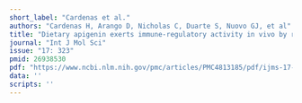 ```yaml
---
short_label: "Cardenas et al."
authors: "Cardenas H, Arango D, Nicholas C, Duarte S, Nuovo GJ, et al"
title: "Dietary apigenin exerts immune-regulatory activity in vivo by reducing NF-kappaB activity, halting leukocyte infiltration and restoring normal metabolic function"
journal: "Int J Mol Sci"
issue: "17: 323"
pmid: 26938530
pdf: "https://www.ncbi.nlm.nih.gov/pmc/articles/PMC4813185/pdf/ijms-17-00323.pdf"
data: ''
scripts: ''
---
```

